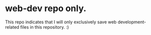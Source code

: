 # web-dev repo only.
This repo indicates that I will only exclusively save web development-related files in this repository. :)
